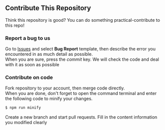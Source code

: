 ## Contribute This Repository
Think this repository is good? You can do something practical-contribute to this repo!
### Report a bug to us
Go to [Issues](//github.com/TechPot-Studio/peb.js/issues) and select **Bug Report** template, then describe the error you encountered in as much detail as possible.  
When you are sure, press the *commit* key. We will check the code and deal with it as soon as possible
### Contribute on code
Fork repository to your account, then merge code directly.  
When you are done, don't forget to open the command terminal and enter the following code to minify your changes.
```bash
$ npm run minify
```
Create a new branch and start pull requests. Fill in the content information you modified clearly